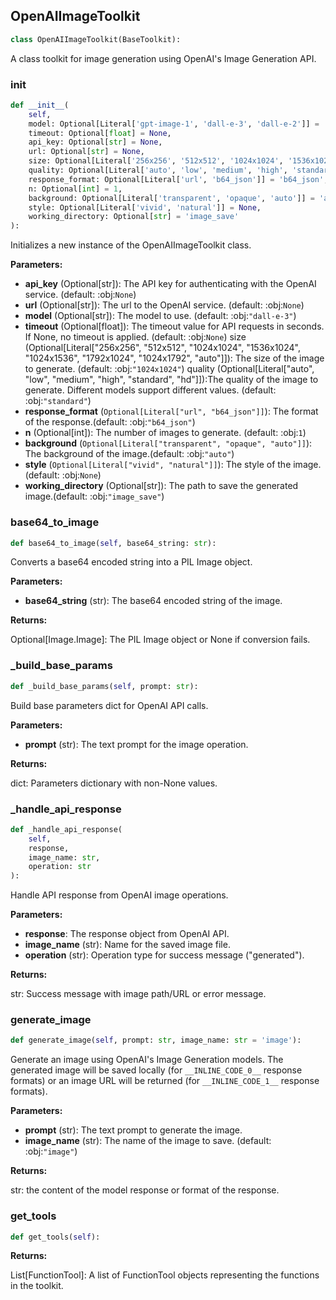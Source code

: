 <a id="camel.toolkits.openai_image_toolkit"></a>

<a id="camel.toolkits.openai_image_toolkit.OpenAIImageToolkit"></a>

## OpenAIImageToolkit

```python
class OpenAIImageToolkit(BaseToolkit):
```

A class toolkit for image generation using OpenAI's
Image Generation API.

<a id="camel.toolkits.openai_image_toolkit.OpenAIImageToolkit.__init__"></a>

### __init__

```python
def __init__(
    self,
    model: Optional[Literal['gpt-image-1', 'dall-e-3', 'dall-e-2']] = 'gpt-image-1',
    timeout: Optional[float] = None,
    api_key: Optional[str] = None,
    url: Optional[str] = None,
    size: Optional[Literal['256x256', '512x512', '1024x1024', '1536x1024', '1024x1536', '1792x1024', '1024x1792', 'auto']] = '1024x1024',
    quality: Optional[Literal['auto', 'low', 'medium', 'high', 'standard', 'hd']] = 'standard',
    response_format: Optional[Literal['url', 'b64_json']] = 'b64_json',
    n: Optional[int] = 1,
    background: Optional[Literal['transparent', 'opaque', 'auto']] = 'auto',
    style: Optional[Literal['vivid', 'natural']] = None,
    working_directory: Optional[str] = 'image_save'
):
```

Initializes a new instance of the OpenAIImageToolkit class.

**Parameters:**

- **api_key** (Optional[str]): The API key for authenticating with the OpenAI service. (default: :obj:`None`)
- **url** (Optional[str]): The url to the OpenAI service. (default: :obj:`None`)
- **model** (Optional[str]): The model to use. (default: :obj:`"dall-e-3"`)
- **timeout** (Optional[float]): The timeout value for API requests in seconds. If None, no timeout is applied. (default: :obj:`None`) size (Optional[Literal["256x256", "512x512", "1024x1024", "1536x1024", "1024x1536", "1792x1024", "1024x1792", "auto"]]): The size of the image to generate. (default: :obj:`"1024x1024"`) quality (Optional[Literal["auto", "low", "medium", "high", "standard", "hd"]]):The quality of the image to generate. Different models support different values. (default: :obj:`"standard"`)
- **response_format** (`Optional[Literal["url", "b64_json"]]`): The format of the response.(default: :obj:`"b64_json"`)
- **n** (Optional[int]): The number of images to generate. (default: :obj:`1`)
- **background** (`Optional[Literal["transparent", "opaque", "auto"]]`): The background of the image.(default: :obj:`"auto"`)
- **style** (`Optional[Literal["vivid", "natural"]]`): The style of the image.(default: :obj:`None`)
- **working_directory** (Optional[str]): The path to save the generated image.(default: :obj:`"image_save"`)

<a id="camel.toolkits.openai_image_toolkit.OpenAIImageToolkit.base64_to_image"></a>

### base64_to_image

```python
def base64_to_image(self, base64_string: str):
```

Converts a base64 encoded string into a PIL Image object.

**Parameters:**

- **base64_string** (str): The base64 encoded string of the image.

**Returns:**

  Optional[Image.Image]: The PIL Image object or None if conversion
fails.

<a id="camel.toolkits.openai_image_toolkit.OpenAIImageToolkit._build_base_params"></a>

### _build_base_params

```python
def _build_base_params(self, prompt: str):
```

Build base parameters dict for OpenAI API calls.

**Parameters:**

- **prompt** (str): The text prompt for the image operation.

**Returns:**

  dict: Parameters dictionary with non-None values.

<a id="camel.toolkits.openai_image_toolkit.OpenAIImageToolkit._handle_api_response"></a>

### _handle_api_response

```python
def _handle_api_response(
    self,
    response,
    image_name: str,
    operation: str
):
```

Handle API response from OpenAI image operations.

**Parameters:**

- **response**: The response object from OpenAI API.
- **image_name** (str): Name for the saved image file.
- **operation** (str): Operation type for success message ("generated").

**Returns:**

  str: Success message with image path/URL or error message.

<a id="camel.toolkits.openai_image_toolkit.OpenAIImageToolkit.generate_image"></a>

### generate_image

```python
def generate_image(self, prompt: str, image_name: str = 'image'):
```

Generate an image using OpenAI's Image Generation models.
The generated image will be saved locally (for `__INLINE_CODE_0__` response
formats) or an image URL will be returned (for `__INLINE_CODE_1__` response
formats).

**Parameters:**

- **prompt** (str): The text prompt to generate the image.
- **image_name** (str): The name of the image to save. (default: :obj:`"image"`)

**Returns:**

  str: the content of the model response or format of the response.

<a id="camel.toolkits.openai_image_toolkit.OpenAIImageToolkit.get_tools"></a>

### get_tools

```python
def get_tools(self):
```

**Returns:**

  List[FunctionTool]: A list of FunctionTool objects
representing the functions in the toolkit.
